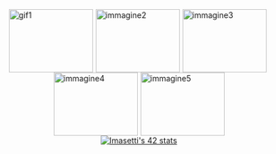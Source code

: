 <div style="display: flex; justify-content: center; flex-wrap: wrap;">
  <img src="https://media.giphy.com/media/v1.Y2lkPTc5MGI3NjExcHo4OWxuajh0ajl1NThsZXlid3h2ZjZxZWN2dzNlZzhlcXIxNHQwayZlcD12MV9pbnRlcm5hbF9naWZfYnlfaWQmY3Q9Zw/wcgn5fVDjvR7pdvz4C/giphy.gif" alt="gif1" style="width: 150px; height: 113px; margin-right: 5px;">
  <img src="https://media.giphy.com/media/v1.Y2lkPTc5MGI3NjExeGVmYzN2NWZyZ3V2MXN1ajFsam41eHRteGtrcjVybXlubnl0Mm5waSZlcD12MV9pbnRlcm5hbF9naWZfYnlfaWQmY3Q9Zw/eCqFYAVjjDksg/giphy.gif" alt="immagine2" style="width: 150px; height: 113px; margin-right: 5px;">
  <img src="https://media.giphy.com/media/v1.Y2lkPTc5MGI3NjExNThhdmkyeXMxbDVweWV4MzJvd2JvczFlMG5ycGNoMDAyY2MxZWpnMiZlcD12MV9pbnRlcm5hbF9naWZfYnlfaWQmY3Q9Zw/scZPhLqaVOM1qG4lT9/giphy.gif" alt="immagine3" style="width: 150px; height: 113px; margin-right: 5px;">
  <img src="https://media.giphy.com/media/v1.Y2lkPTc5MGI3NjExNWx5MW9yZ2hxY3J4NmE2ZTZ2Ym1pZGIyczFlbnJqOTQxd2lseW9oMyZlcD12MV9pbnRlcm5hbF9naWZfYnlfaWQmY3Q9Zw/zOvBKUUEERdNm/giphy.gif" alt="immagine4" style="width: 150px; height: 113px; margin-right: 5px;">
  <img src="https://media.giphy.com/media/v1.Y2lkPTc5MGI3NjExYXFtbWpleXQ2dG41Znpuem9tMmUxY2VsenJweW5qNHdnOWFkcTZidiZlcD12MV9pbnRlcm5hbF9naWZfYnlfaWQmY3Q9Zw/3oKIPnAiaMCws8nOsE/giphy.gif" alt="immagine5" style="width: 150px; height: 113px;">
</div>


<!--
**luke9790/luke9790** is a ✨ _special_ ✨ repository because its `README.md` (this file) appears on your GitHub profile.

Here are some ideas to get you started:

- 🔭 I’m currently working on ...
- 🌱 I’m currently learning ...
- 👯 I’m looking to collaborate on ...
- 🤔 I’m looking for help with ...
- 💬 Ask me about ...
- 📫 How to reach me: ...
- 😄 Pronouns: ...
- ⚡ Fun fact: ...
-->
<div align="center">
<a href="https://github.com/oakoudad/badge42"><img src="https://badge.mediaplus.ma/colorfulwaves/lmasetti?1337Badge=off&UM6P=off" alt="lmasetti's 42 stats" /></a>
